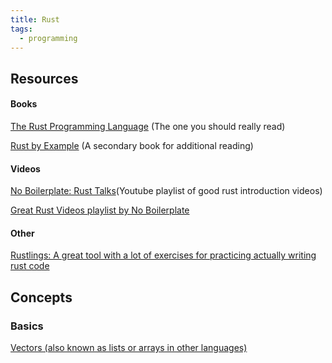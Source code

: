 ```yaml
---
title: Rust
tags:
  - programming
---
```

Resources
---
#### Books

[The Rust Programming Language](https://doc.rust-lang.org/stable/book/title-page.html) (The one you should really read)

[Rust by Example](https://doc.rust-lang.org/rust-by-example/index.html) (A secondary book for additional reading)

#### Videos

[No Boilerplate: Rust Talks](https://www.youtube.com/watch?v=Q3AhzHq8ogs&list=PLZaoyhMXgBzoM9bfb5pyUOT3zjnaDdSEP)(Youtube playlist of good rust introduction videos)

[Great Rust Videos playlist by No Boilerplate](https://www.youtube.com/watch?v=TJTDTyNdJdY&list=PLZaoyhMXgBzozt1LeHkCv8ERUPxhXT1eE)

#### Other

[Rustlings: A great tool with a lot of exercises for practicing actually writing rust code](https://github.com/rust-lang/rustlings)


Concepts
---
### Basics

[Vectors (also known as lists or arrays in other languages)](Collections/Vectors.md)